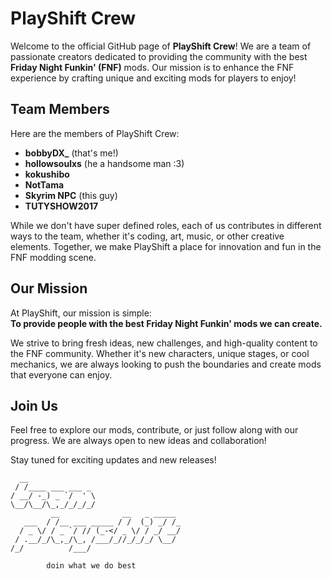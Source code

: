 # PlayShift Crew

Welcome to the official GitHub page of **PlayShift Crew**! We are a team of passionate creators dedicated to providing the community with the best **Friday Night Funkin' (FNF)** mods. Our mission is to enhance the FNF experience by crafting unique and exciting mods for players to enjoy!

## Team Members

Here are the members of PlayShift Crew:

- **bobbyDX_** (that's me!)
- **hollowsoulxs** (he a handsome man :3)
- **kokushibo**
- **NotTama**
- **Skyrim NPC** (this guy)
- **TUTYSHOW2017**

While we don't have super defined roles, each of us contributes in different ways to the team, whether it's coding, art, music, or other creative elements. Together, we make PlayShift a place for innovation and fun in the FNF modding scene.

## Our Mission

At PlayShift, our mission is simple:  
**To provide people with the best Friday Night Funkin' mods we can create.**

We strive to bring fresh ideas, new challenges, and high-quality content to the FNF community. Whether it's new characters, unique stages, or cool mechanics, we are always looking to push the boundaries and create mods that everyone can enjoy.

## Join Us

Feel free to explore our mods, contribute, or just follow along with our progress. We are always open to new ideas and collaboration!

Stay tuned for exciting updates and new releases!

```
  __                           
 / /____ ___ ___ _                    
/ __/ -_) _ `/  ' \                   
\__/\__/\_,_/_/_/_/                   
         __              __   _ _____ 
   ___  / /__ ___ _____ / /  (_) _/ /_
  / _ \/ / _ `/ // (_-</ _ \/ / _/ __/
 / .__/_/\_,_/\_, /___/_//_/_/_/ \__/ 
/_/          /___/                    

        doin what we do best
```
